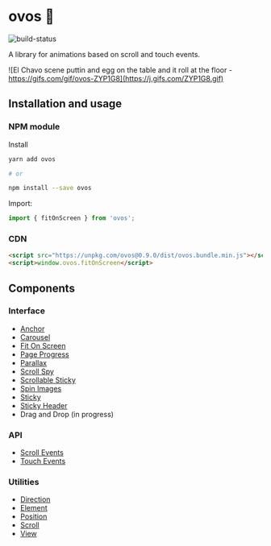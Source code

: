 # ovos 🍳

![build-status](https://travis-ci.com/jomarcardoso/ovos.svg?branch=master)

A library for animations based on scroll and touch events.

![El Chavo scene puttin and egg on the table and it roll at the floor - https://gifs.com/gif/ovos-ZYP1G8](https://j.gifs.com/ZYP1G8.gif)

## Installation and usage

### NPM module

Install

```sh
yarn add ovos

# or

npm install --save ovos
```

Import:

```js
import { fitOnScreen } from 'ovos';
```

### CDN

```html
<script src="https://unpkg.com/ovos@0.9.0/dist/ovos.bundle.min.js"></script>
<script>window.ovos.fitOnScreen</script>
```

## Components

### Interface

- [Anchor](/src/interface/anchor)
- [Carousel](/src/interface/carousel)
- [Fit On Screen](/src/interface/fit-on-screen)
- [Page Progress](/src/interface/page-progress)
- [Parallax](/src/interface/parallax)
- [Scroll Spy](/src/interface/scroll-spy)
- [Scrollable Sticky](/src/interface/scrollable-sticky)
- [Spin Images](/src/interface/spin-images)
- [Sticky](/src/interface/sticky)
- [Sticky Header](/src/interface/scrollable-sticky)
- Drag and Drop (in progress)

### API

- [Scroll Events](/src/api/scroll-events)
- [Touch Events](/src/api/touch-events)

### Utilities

- [Direction](/src/utilities/direction)
- [Element](/src/utilities/element)
- [Position](/src/utilities/position)
- [Scroll](/src/utilities/scroll)
- [View](/src/utilities/view)
